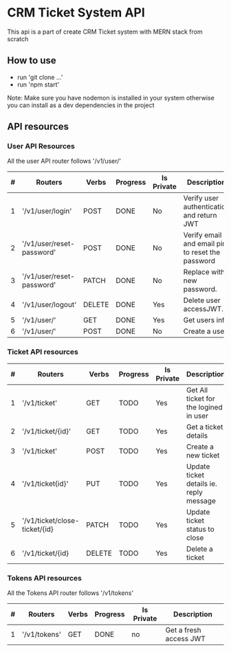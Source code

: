 # CRM Ticket System API

This api is a part of create CRM Ticket system with MERN stack from scratch

## How to use

- run 'git clone ...'
- run 'npm start'

Note: Make sure you have nodemon is installed in your system otherwise you can install as a dev dependencies in the project

## API resources

### User API Resources

All the user API router follows '/v1/user/'

| #     | Routers                          | Verbs  | Progress | Is Private | Description                                      |
| ----- | -------------------------------- | ------ | -------- | ---------- | ------------------------------------------------ |
| 1     | '/v1/user/login'                 | POST   | DONE     | No         | Verify user authentication and return JWT        |
| 2     | '/v1/user/reset-password'        | POST   | DONE     | No         | Verify email and email pin to reset the password |
| 3     | '/v1/user/reset-password'        | PATCH  | DONE     | No         | Replace with new password.                       |
| 4     | '/v1/user/logout'                | DELETE | DONE     | Yes        | Delete user accessJWT.                           |
| 5     | '/v1/user/'                      | GET    | DONE     | Yes        | Get users info                                   |
| 6     | '/v1/user/'                      | POST   | DONE     | No         | Create a user                                    |

### Ticket API resources

| #     | Routers                          | Verbs | Progress | Is Private | Description                                       |
| ----- | -------------------------------- | ------ | -------- | ---------- | ------------------------------------------------ |
| 1     | '/v1/ticket'                     | GET    | TODO     |Yes         | Get All ticket for the logined in user           |
| 2     | '/v1/ticket/{id}'                | GET    | TODO     |Yes         | Get a ticket details                             |
| 3     | '/v1/ticket'                     | POST   | TODO     |Yes         | Create a new ticket                              |
| 4     | '/v1/ticket{id}'                 | PUT    | TODO     |Yes         | Update ticket details ie. reply message          |
| 5     | '/v1/ticket/close-ticket/{id}    | PATCH  | TODO     |Yes         | Update ticket status to close                    |
| 6     | '/v1/ticket/{id}                 | DELETE | TODO     |Yes         | Delete a ticket                                  |

### Tokens API resources

All the Tokens API router follows '/v1/tokens'

| #     | Routers                          | Verbs | Progress | Is Private | Description                                      |
| ----- | -------------------------------- | ----- | -------- | ---------- | ------------------------------------------------ |
| 1     | '/v1/tokens'                     | GET   | DONE     |no          | Get a fresh access JWT                           |